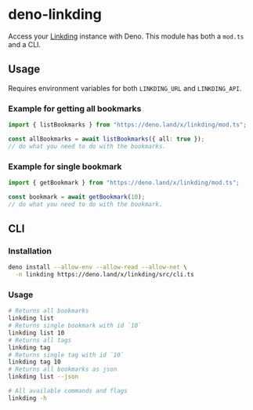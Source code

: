 # deno-linkding

Access your [Linkding](https://github.com/sissbruecker/linkding) instance with Deno.
This module has both a `mod.ts` and a CLI.

## Usage

Requires environment variables for both `LINKDING_URL` and `LINKDING_API`.

### Example for getting all bookmarks

```ts
import { listBookmarks } from "https://deno.land/x/linkding/mod.ts";

const allBookmarks = await listBookmarks({ all: true });
// do what you need to do with the bookmarks.
```

### Example for single bookmark

```ts
import { getBookmark } from "https://deno.land/x/linkding/mod.ts";

const bookmark = await getBookmark(10);
// do what you need to do with the bookmark.
```

## CLI

### Installation

```sh
deno install --allow-env --allow-read --allow-net \
  -n linkding https://deno.land/x/linkding/src/cli.ts
```

### Usage

```sh
# Returns all bookmarks
linkding list
# Returns single bookmark with id `10`
linkding list 10
# Returns all tags
linkding tag
# Returns single tag with id `10`
linkding tag 10
# Returns all bookmarks as json
linkding list --json

# All available commands and flags
linkding -h
```
